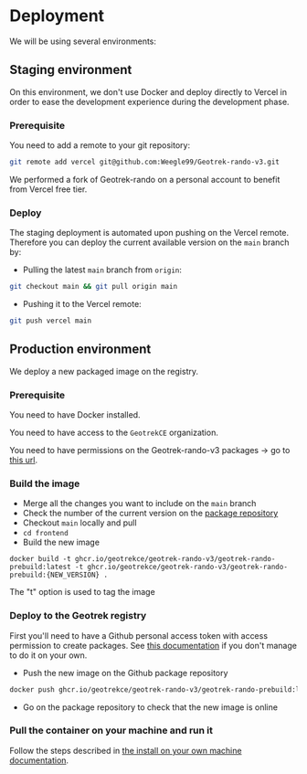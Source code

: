 # Deployment

We will be using several environments:

## Staging environment

On this environment, we don't use Docker and deploy directly to Vercel in order to ease the development experience during the development phase.

### Prerequisite

You need to add a remote to your git repository:

```bash
git remote add vercel git@github.com:Weegle99/Geotrek-rando-v3.git
```

We performed a fork of Geotrek-rando on a personal account to benefit from Vercel free tier.

### Deploy

The staging deployment is automated upon pushing on the Vercel remote. Therefore you can deploy the current available version on the `main` branch by:

- Pulling the latest `main` branch from `origin`:

```bash
git checkout main && git pull origin main
```

- Pushing it to the Vercel remote:

```bash
git push vercel main
```

## Production environment

We deploy a new packaged image on the registry.

### Prerequisite

You need to have Docker installed.

You need to have access to the `GeotrekCE` organization.

You need to have permissions on the Geotrek-rando-v3 packages -> go to [this url](https://github.com/orgs/GeotrekCE/packages/container/geotrek-rando-v3%2Fgeotrek-rando-prebuild/settings).

### Build the image

- Merge all the changes you want to include on the `main` branch
- Check the number of the current version on the [package repository](https://github.com/orgs/GeotrekCE/packages/container/package/geotrek-rando-v3%2Fgeotrek-rando-prebuild)
- Checkout `main` locally and pull
- `cd frontend`
- Build the new image
```
docker build -t ghcr.io/geotrekce/geotrek-rando-v3/geotrek-rando-prebuild:latest -t ghcr.io/geotrekce/geotrek-rando-v3/geotrek-rando-prebuild:{NEW_VERSION} .
```
The "t" option is used to tag the image

### Deploy to the Geotrek registry

First you'll need to have a Github personal access token with access permission to create packages. See [this documentation](https://docs.github.com/en/packages/guides/migrating-to-github-container-registry-for-docker-images#authenticating-with-the-container-registry) if you don't manage to do it on your own.

- Push the new image on the Github package repository
```bash
docker push ghcr.io/geotrekce/geotrek-rando-v3/geotrek-rando-prebuild:latest && docker push ghcr.io/geotrekce/geotrek-rando-v3/geotrek-rando-prebuild:{NEW_VERSION}
```

- Go on the package repository to check that the new image is online

### Pull the container on your machine and run it

Follow the steps described in [the install on your own machine documentation](./../installation.md).

